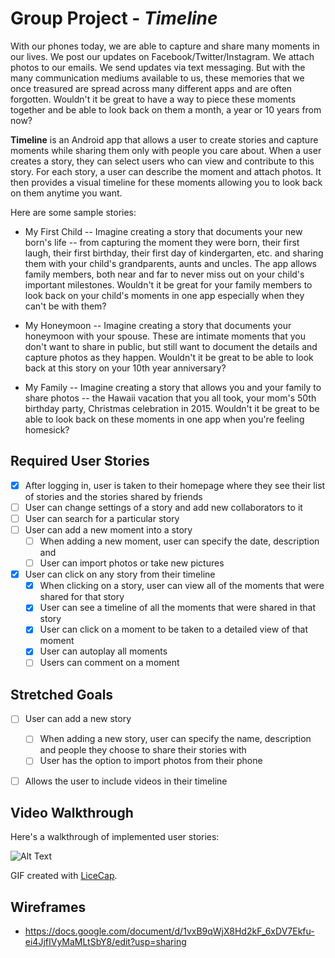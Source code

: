 
# Group Project - *Timeline*

With our phones today, we are able to capture and share many moments in our lives. We post our updates on Facebook/Twitter/Instagram. We attach photos to our emails. We send updates via text messaging. But with the many communication mediums available to us, these memories that we once treasured are spread across many different apps and are often forgotten. Wouldn't it be great to have a way to piece these moments together and be able to look back on them a month, a year or 10 years from now?

**Timeline** is an Android app that allows a user to create stories and capture moments while sharing them only with people you care about. When a user creates a story, they can select users who can view and contribute to this story. For each story, a user can describe the moment and attach photos. It then provides a visual timeline for these moments allowing you to look back on them anytime you want. 


Here are some sample stories:
* My First Child -- Imagine creating a story that documents your new born's life -- from capturing the moment they were born, their first laugh, their first birthday, their first day of kindergarten, etc. and sharing them with your child's grandparents, aunts and uncles. The app allows family members, both near and far to never miss out on your child's important milestones. Wouldn't it be great for your family members to look back on your child's moments in one app especially when they can't be with them?

* My Honeymoon -- Imagine creating a story that documents your honeymoon with your spouse. These are intimate moments that you don't want to share in public, but still want to document the details and capture photos as they happen. Wouldn't it be great to be able to look back at this story on your 10th year anniversary?

* My Family -- Imagine creating a story that allows you and your family to share photos --  the Hawaii vacation that you all took, your mom's 50th birthday party, Christmas celebration in 2015. Wouldn't it be great to be able to look back on these moments in one app when you're feeling homesick?



## Required User Stories

* [x] After logging in, user is taken to their homepage where they see their list of stories and the stories shared by friends
* [ ] User can change settings of a story and add new collaborators to it
* [ ] User can search for a particular story
* [ ] User can add a new moment into a story
  * [ ] When adding a new moment, user can specify the date, description and
  * [ ] User can import photos or take new pictures
* [x] User can click on any story from their timeline
  * [x] When clicking on a story, user can view all of the moments that were shared for that story
  * [x] User can see a timeline of all the moments that were shared in that story
  * [x] User can click on a moment to be taken to a detailed view of that moment
  * [x] User can autoplay all moments
  * [ ] Users can comment on a moment 

## Stretched Goals

* [ ] User can add a new story
  * [ ] When adding a new story, user can specify the name, description and people they choose to share their stories with
  * [ ] User has the option to import photos from their phone
* [ ] Allows the user to include videos in their timeline


## Video Walkthrough

Here's a walkthrough of implemented user stories:

![Alt Text](https://github.com/Marusya82/WeTweetRedux/blob/dev/demo1.gif)

GIF created with [LiceCap](http://www.cockos.com/licecap/).


## Wireframes
* https://docs.google.com/document/d/1vxB9qWjX8Hd2kF_6xDV7Ekfu-ei4JjfIVyMaMLtSbY8/edit?usp=sharing
